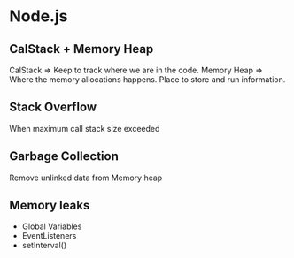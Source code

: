 # Node.js

## CalStack + Memory Heap

CalStack => Keep to track where we are in the code.
Memory Heap => Where the memory allocations happens. Place to store and run information.

## Stack Overflow

When maximum call stack size exceeded

## Garbage Collection

Remove unlinked data from Memory heap

## Memory leaks

- Global Variables
- EventListeners
- setInterval()